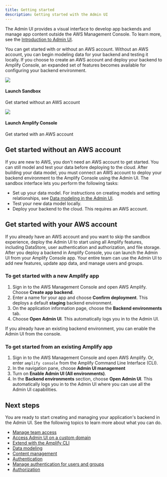 ```yaml
---
title: Getting started
description: Getting started with the Admin UI
---
```


The Admin UI provides a visual interface to develop app backends and manage app content outside the AWS Management Console. To learn more, see the [Introduction to Admin UI](~/console/adminui/intro.md).

You can get started with or without an AWS account. Without an AWS account, you can begin modeling data for your backend and testing it locally. If you choose to create an AWS account and deploy your backend to Amplify Console, an expanded set of features becomes available for configuring your backend environment.

<amplify-responsive-grid grid-gap="2" columns="2" class="margin-top-lg margin-bottom-lg"> <docs-card external url="https://sandbox.amplifyapp.com/" container-tag="amplify-external-link">
  <img slot="graphic" src="~/images/console/adminui.svg" /><h4 slot="heading">Launch Sandbox</h4>
  <p slot="description">Get started without an AWS account</p>
</docs-card> <docs-card external url="https://console.aws.amazon.com/amplify/home?#/deploy-backend" container-tag="amplify-external-link">
  <img slot="graphic" src="~/assets/logo-dark.svg" /><h4 slot="heading">Launch Amplify Console</h4>
  <p slot="description">Get started with an AWS account</p>
</docs-card> </amplify-responsive-grid>

## Get started without an AWS account

If you are new to AWS, you don't need an AWS account to get started. You can still model and test your data before deploying to the cloud. After building your data model, you must connect an AWS account to deploy your backend environment to the Amplify Console using the Admin UI. The sandbox interface lets you perform the following tasks:
  * Set up your data model. For instructions on creating models and setting relationships, see [Data modeling in the Admin UI](~/console/data/data-model.md#Data-modeling-in-the-Admin-UI).
  * Test your new data model locally.
  * Deploy your backend to the cloud. This requires an AWS account.

## Get started with your AWS account

If you already have an AWS account and you want to skip the sandbox experience, deploy the Admin UI to start using all Amplify features, including DataStore, user authentication and authorization, and file storage. After you deploy a backend in Amplify Console, you can launch the Admin UI from your Amplify Console app. Your entire team can use the Admin UI to add new features, update app data, and manage users and groups.

### To get started with a new Amplify app
1. Sign in to the AWS Management Console and open AWS Amplify. Choose **Create app backend**.
2. Enter a name for your app and choose **Confirm deployment**. This deploys a default **staging** backend environment.
3. On the application information page, choose the **Backend environments** tab.
4. Choose **Open Admin UI**. This automatically logs you in to the Admin UI.

If you already have an existing backend environment, you can enable the Admin UI from the console.

### To get started from an existing Amplify app

1. Sign in to the AWS Management Console and open AWS Amplify. Or, enter `amplify console` from the Amplify Command Line Interface (CLI).
2. In the navigation pane, choose **Admin UI management**
3. Turn on **Enable Admin UI (All environments)**.
4. In the **Backend environments** section, choose **Open Admin UI**.  This automatically logs you in to the Admin UI where you can use all the Admin UI capabilities.

## Next steps

You are ready to start creating and managing your application's backend in the Admin UI. See the following topics to learn more about what you can do.
  * [Manage team access](~/console/adminui/access-management.md)
  * [Access Admin UI on a custom domain](~/console/adminui/custom-domain.md)
  * [Extend with the Amplify CLI ](~/console/adminui/extend-cli.md)
  * [Data modeling](~/console/data/data-model.md)
  * [Content management](~/console/data/content-management.md)
  * [Authentication](~/console/auth/authentication.md)
  * [Manage authentication for users and groups](~/console/auth/user-management.md)
  * [Authorization](~/console/authz/authorization.md)
  
  
 


